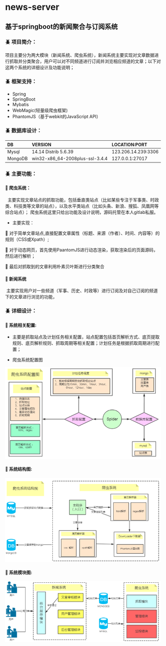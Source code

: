 # news-server
## 基于springboot的新闻聚合与订阅系统
### :beetle: 项目简介： 
项目主要分为两大模块（新闻系统、爬虫系统），新闻系统主要实现对文章数据进行抓取并分类聚合，用户可以对不同频道进行订阅并浏览相应频道的文章；以下对这两个系统的详细设计及功能说明；

### :beetle: 框架支持： 

  - Spring
  - SpringBoot
  - Mybatis
  - WebMagic(轻量级爬虫框架)
  - PhantomJS（基于webkit的JavaScript API）

### :beetle: 数据库设计：

|**DB**|**VERSION**|**LOCATION:PORT**|
|:---|:---|:---|
|Mysql|14.14 Distrib 5.6.39|123.206.14.239:3306|
|MongoDB|win32-x86_64-2008plus-ssl-3.4.4|127.0.0.1:27017|

### :beetle: 主要功能： 
 
 #### :bell: 爬虫系统：

   主要实现文章站点的抓取功能，包括垂直类站点（比如某些专注于军事类、时政类、科技类等文章的站点），以及水平类站点（比如头条、新浪、搜狐、凤凰网等综合站点）； 爬虫系统这里只给出功能及设计说明，源码托管在本人gitlab私服。

- 主要实现：

:pushpin: 对于简单文章站点,直接配置文章属性（标题、来源（作者）、时间、内容等）的规则（CSS或Xpath）;

:pushpin: 对于动态网页，首先使用PaantomJS进行动态渲染，获取渲染后的页面源码，然后进行解析；

:pushpin: 最后对抓取到的文章利用朴素贝叶斯进行分类聚合

 #### :bell: 新闻系统

  主要实现用户对一些频道（军事、历史、时政等）进行订阅及对自己订阅的频道下的文章进行浏览的功能，

### :beetle: 详细设计： 

#### :pushpin: 系统相关配置:

- 主要是抓取站点及计划任务相关配置，站点配置包括首页解析方式、底页提取规则、底页解析规则、抓取周期等相关配置；计划任务是根据抓取周期进行配置；

- 爬虫系统配置图

![](https://github.com/KeepTing/news-server/blob/master/src/main/images/爬虫系统配置图.png)


#### :pushpin: 系统结构图:

![](https://github.com/KeepTing/news-server/blob/master/src/main/images/爬虫系统结构图.png)

#### :pushpin: 系统模块图:

![](https://github.com/KeepTing/news-server/blob/master/src/main/images/爬虫系统模块图.png)
    
